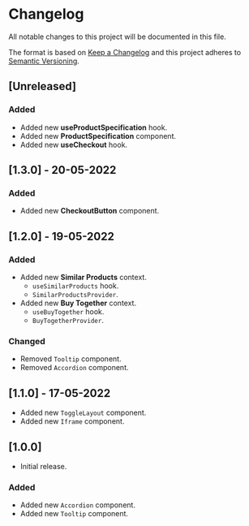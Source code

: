 # Changelog

All notable changes to this project will be documented in this file.

The format is based on [Keep a Changelog](http://keepachangelog.com/en/1.0.0/)
and this project adheres to [Semantic Versioning](http://semver.org/spec/v2.0.0.html).

## [Unreleased]

### Added

- Added new **useProductSpecification** hook.
- Added new **ProductSpecification** component.
- Added new **useCheckout** hook.

## [1.3.0] - 20-05-2022

### Added

- Added new **CheckoutButton** component.

## [1.2.0] - 19-05-2022

### Added

- Added new **Similar Products** context.
  - `useSimilarProducts` hook.
  - `SimilarProductsProvider`.
- Added new **Buy Together** context.
  - `useBuyTogether` hook.
  - `BuyTogetherProvider`.

### Changed

- Removed `Tooltip` component.
- Removed `Accordion` component.

## [1.1.0] - 17-05-2022

- Added new `ToggleLayout` component.
- Added new `Iframe` component.

## [1.0.0]

- Initial release.

### Added

- Added new `Accordion` component.
- Added new `Tooltip` component.